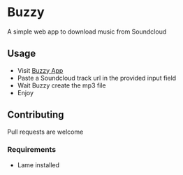 # Buzzy

A simple web app to download music from Soundcloud

## Usage

-   Visit [Buzzy App](https://buzzyapp.herokuapp.com/)
-   Paste a Soundcloud track url in the provided input field
-   Wait Buzzy create the mp3 file
-   Enjoy

## Contributing

Pull requests are welcome

### Requirements

-   Lame installed
